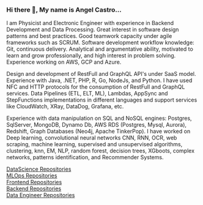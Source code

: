 ### Hi there 👋, My name is Angel Castro...

I am Physicist and Electronic Engineer with experience in Backend Development and Data Processing. Great interest in software design patterns and best practices. Good teamwork capacity under agile frameworks such as SCRUM. Software development workflow knowledge: Git, continuous delivery. Analytical and argumentative ability, motivated to learn and grow professionally, and high interest in problem solving. Experience working on AWS, GCP and Azure.

Design and development of RestFull and GraphQL API's under SaaS model. Experience with Java, .NET, PHP, R, Go, NodeJs, and Python. I have used NFC and HTTP protocols for the consumption of RestFull and GraphQL services. Data Pipelines (ETL, ELT, ML), Lambdas, AppSync and StepFunctions implementations in different languages and support services like CloudWatch, XRay, DataDog, Grafana, etc.

Experience with data manipulation on SQL and NoSQL engines: Postgres, SqlServer, MongoDB, Dynamo Db, AWS RDS (Postgres, Mysql, Aurora), Redshift, Graph Databases (Neo4j, Apache TinkerPop). I have worked on Deep learning, convolutional neural networks CNN, RNN, OCR, web scraping, machine learning, supervised and unsupervised algorithms, clustering, knn, EM, NLP, random forest, decision trees, XGboots, complex networks, patterns identification, and Recommender Systems.

<!--
**acastroLML/acastroLML** is a ✨ _special_ ✨ repository because its `README.md` (this file) appears on your GitHub profile.

Here are some ideas to get you started:

- 🔭 I’m currently working on ...
- 🌱 I’m currently learning ...
- 👯 I’m looking to collaborate on ...
- 🤔 I’m looking for help with ...
- 💬 Ask me about ...
- 📫 How to reach me: ...
- 😄 Pronouns: ...
- ⚡ Fun fact: ...
-->

[DataScience Repositories](https://github.com/orgs/DataScienceRepositories/repositories/)       
[MLOps Repositories](https://github.com/orgs/MachineLearningRepositories-Angel/repositories/)     
[Frontend Repositories](https://link-url-here.org)   
[Backend Repositories](https://link-url-here.org)   
[Data Engineer Repositories](https://link-url-here.org)    
